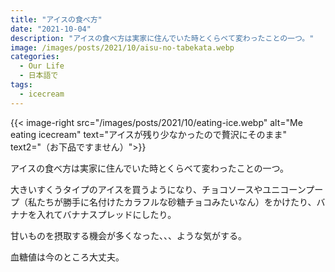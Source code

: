 ```yaml
---
title: "アイスの食べ方"
date: "2021-10-04"
description: "アイスの食べ方は実家に住んでいた時とくらベて変わったことの一つ。"
image: /images/posts/2021/10/aisu-no-tabekata.webp
categories:
  - Our Life
  - 日本語で
tags:
  - icecream
---
```

{{< image-right src="/images/posts/2021/10/eating-ice.webp" alt="Me eating icecream" text="アイスが残り少なかったので贅沢にそのまま" text2="（お下品ですません）">}}

アイスの食べ方は実家に住んでいた時とくらベて変わったことの一つ。

大きいすくうタイプのアイスを買うようになり、チョコソースやユニコーンプープ（私たちが勝手に名付けたカラフルな砂糖チョコみたいなん）をかけたり、バナナを入れてバナナスプレッドにしたり。

甘いものを摂取する機会が多くなった、、、ような気がする。

血糖値は今のところ大丈夫。

<br>
